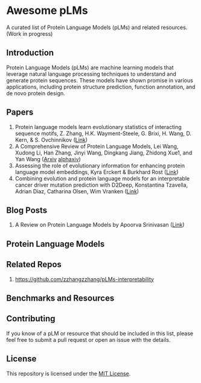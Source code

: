 # Awesome pLMs

A curated list of Protein Language Models (pLMs) and related resources. (Work in progress)

## Introduction

Protein Language Models (pLMs) are machine learning models that leverage natural language processing techniques to understand and generate protein sequences. These models have shown promise in various applications, including protein structure prediction, function annotation, and de novo protein design.

## Papers

1. Protein language models learn evolutionary statistics of interacting sequence motifs, Z. Zhang, H.K. Wayment-Steele, G. Brixi, H. Wang, D. Kern, & S. Ovchinnikov ([Link](https://www.pnas.org/doi/10.1073/pnas.2406285121))
2. A Comprehensive Review of Protein Language Models, Lei Wang, Xudong Li, Han Zhang, Jinyi Wang, Dingkang Jiang, Zhidong Xue1, and Yan Wang ([Arxiv](https://arxiv.org/abs/2502.06881v1) [alphaxiv](https://www.alphaxiv.org/overview/2502.06881v1))
3. Assessing the role of evolutionary information for enhancing protein language model embeddings, Kyra Erckert & Burkhard Rost ([Link](https://www.nature.com/articles/s41598-024-71783-8))
4.  Combining evolution and protein language models for an interpretable cancer driver mutation prediction with D2Deep, Konstantina Tzavella, Adrian Diaz, Catharina Olsen, Wim Vranken ([Link](https://academic.oup.com/bib/article/26/1/bbae664/7930073))

## Blog Posts

1.  A Review on Protein Language Models by Apoorva Srinivasan ([Link](https://www.apoorva-srinivasan.com/plms/))

## Protein Language Models

## Related Repos

1.  <https://github.com/zzhangzzhang/pLMs-interpretability>

## Benchmarks and Resources

## Contributing

If you know of a pLM or resource that should be included in this list, please feel free to submit a pull request or open an issue with the details.

## License

This repository is licensed under the [MIT License](LICENSE).
